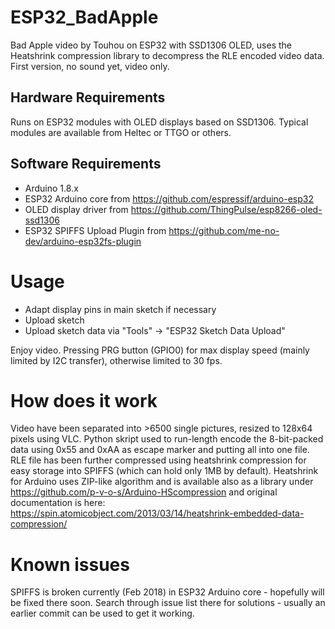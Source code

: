 # ESP32_BadApple
Bad Apple video by Touhou on ESP32 with SSD1306 OLED, uses the Heatshrink compression library to decompress the RLE encoded video data.
First version, no sound yet, video only.

## Hardware Requirements
Runs on ESP32 modules with OLED displays based on SSD1306. Typical modules are available from Heltec or TTGO or others.

## Software Requirements
* Arduino 1.8.x
* ESP32 Arduino core from https://github.com/espressif/arduino-esp32
* OLED display driver from https://github.com/ThingPulse/esp8266-oled-ssd1306
* ESP32 SPIFFS Upload Plugin from https://github.com/me-no-dev/arduino-esp32fs-plugin

# Usage
* Adapt display pins in main sketch if necessary
* Upload sketch
* Upload sketch data via "Tools" -> "ESP32 Sketch Data Upload"

Enjoy video. Pressing PRG button (GPIO0) for max display speed (mainly limited by I2C transfer), otherwise limited to 30 fps.

# How does it work
Video have been separated into >6500 single pictures, resized to 128x64 pixels using VLC. 
Python skript used to run-length encode the 8-bit-packed data using 0x55 and 0xAA as escape marker and putting all into one file.
RLE file has been further compressed using heatshrink compression for easy storage into SPIFFS (which can hold only 1MB by default). 
Heatshrink for Arduino uses ZIP-like algorithm and is available also as a library under https://github.com/p-v-o-s/Arduino-HScompression and 
original documentation is here: https://spin.atomicobject.com/2013/03/14/heatshrink-embedded-data-compression/

# Known issues
SPIFFS is broken currently (Feb 2018) in ESP32 Arduino core - hopefully will be fixed there soon. Search through issue list there for solutions - 
usually an earlier commit can be used to get it working. 


